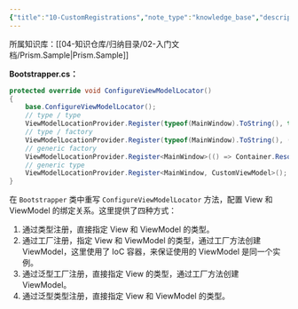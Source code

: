 ```yaml
---
{"title":"10-CustomRegistrations","note_type":"knowledge_base","description":"手动配置 View 和 ViewModel 绑定关系","tags":["样例代码","Prism","WPF"],"create_time":"2024-07-25","update_time":"2025-02-19","dg-home":false,"dg-publish":true,"aliase":null,"root":"Prism.Sample","permalink":"/04-知识仓库/知识单元/02-入门文档/Prism.Sample/10-CustomRegistrations/","dgPassFrontmatter":true,"noteIcon":"","created":"2024-07-25","updated":"2025-02-19"}
---
```



所属知识库：[[04-知识仓库/归纳目录/02-入门文档/Prism.Sample\|Prism.Sample]]

**Bootstrapper.cs：**

```csharp
protected override void ConfigureViewModelLocator()
{
    base.ConfigureViewModelLocator();
    // type / type
    ViewModelLocationProvider.Register(typeof(MainWindow).ToString(), typeof(CustomViewModel));
    // type / factory
    ViewModelLocationProvider.Register(typeof(MainWindow).ToString(), () => Container.Resolve<CustomViewModel>());
    // generic factory
    ViewModelLocationProvider.Register<MainWindow>(() => Container.Resolve<CustomViewModel>());
    // generic type
    ViewModelLocationProvider.Register<MainWindow, CustomViewModel>();
}
```

在 `Bootstrapper` 类中重写 `ConfigureViewModelLocator` 方法，配置 View 和 ViewModel 的绑定关系。这里提供了四种方式：

1. 通过类型注册，直接指定 View 和 ViewModel 的类型。
2. 通过工厂注册，指定 View 和 ViewModel 的类型，通过工厂方法创建 ViewModel，这里使用了 IoC 容器，来保证使用的 ViewModel 是同一个实例。
3. 通过泛型工厂注册，直接指定 View 的类型，通过工厂方法创建 ViewModel。
4. 通过泛型类型注册，直接指定 View 和 ViewModel 的类型。
